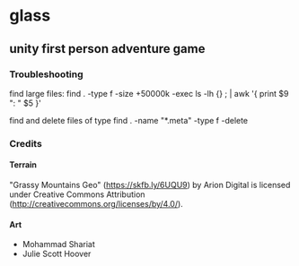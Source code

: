# glass

## unity first person adventure game

### Troubleshooting

find large files:
find . -type f -size +50000k -exec ls -lh {} \; | awk '{ print $9 ": " $5 }'

find and delete files of type
find . -name "*.meta" -type f -delete

### Credits

#### Terrain

"Grassy Mountains Geo" (https://skfb.ly/6UQU9) by Arion Digital is licensed under Creative Commons Attribution (http://creativecommons.org/licenses/by/4.0/).

#### Art

* Mohammad Shariat
* Julie Scott Hoover

